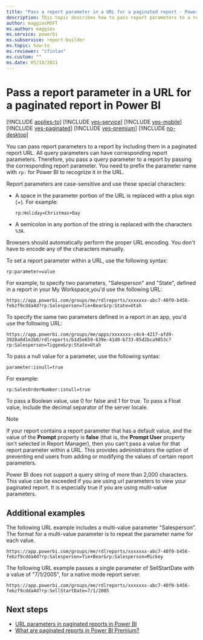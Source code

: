 ```yaml
---
title: "Pass a report parameter in a URL for a paginated report - Power BI Report Builder"
description: This topic describes how to pass report parameters to a report by including them in a paginated report URL.
author: maggiesMSFT
ms.author: maggies
ms.service: powerbi
ms.subservice: report-builder
ms.topic: how-to
ms.reviewer: "cfinlan"
ms.custom: ""
ms.date: 05/18/2021
---
```


# Pass a report parameter in a URL for a paginated report in Power BI 

[!INCLUDE [applies-to](../includes/applies-to.md)] [!INCLUDE [yes-service](../includes/yes-service.md)] [!INCLUDE [yes-mobile](../includes/yes-mobile.md)] [!INCLUDE [yes-paginated](../includes/yes-paginated.md)] [!INCLUDE [yes-premium](../includes/yes-premium.md)] [!INCLUDE [no-desktop](../includes/no-desktop.md)] 

You can pass report parameters to a report by including them in a paginated report URL. All query parameters can have corresponding report parameters. Therefore, you pass a query parameter to a report by passing the corresponding report parameter. You need to prefix the parameter name with `rp:` for Power BI to recognize it in the URL. 

Report parameters are case-sensitive and use these special characters: 

- A space in the parameter portion of the URL is replaced with a plus sign (+).  For example: 

    ```rp:Holiday=Christmas+Day```

- A semicolon in any portion of the string is replaced with the characters `%3A`.

Browsers should automatically perform the proper URL encoding. You don't have to encode any of the characters manually. 

To set a report parameter within a URL, use the following syntax: 

```
rp:parameter=value
```

For example, to specify two parameters, "Salesperson" and "State", defined in a report in your My Workspace,you'd use the following URL: 

```
https://app.powerbi.com/groups/me/rdlreports/xxxxxxx-abc7-40f0-b456-febzf9cdda4d?rp:Salesperson=Tie+Bear&rp:State=Utah 
```

To specify the same two parameters defined in a report in an app, you'd use the following URL: 

```
https://app.powerbi.com/groups/me/apps/xxxxxxx-c4c4-4217-afd9-3920a0d1e2b0/rdlreports/b1d5e659-639e-41d0-b733-05d2bca9853c?rp:Salesperson=Tiggee&rp:State=Utah 
```

To pass a null value for a parameter, use the following syntax: 

```
parameter:isnull=true
```

For example:

```
rp:SalesOrderNumber:isnull=true
```

To pass a Boolean value, use 0 for false and 1 for true. To pass a Float value, include the decimal separator of the server locale.

> [!NOTE]
> If your report contains a report parameter that has a default value, and the value of the **Prompt** property is **false** (that is, the **Prompt User** property isn't selected in Report Manager), then you can't pass a value for that report parameter within a URL. This provides administrators the option of preventing end users from adding or modifying the values of certain report parameters.
> 
> Power BI does not support a query string of more than 2,000 characters.  This value can be exceeded if you are using url parameters to view your paginated report.  It is especially true if you are using multi-value parameters.

## Additional examples 

The following URL example includes a multi-value parameter "Salesperson”. The format for a multi-value parameter is to repeat the parameter name for each value. 

```
https://app.powerbi.com/groups/me/rdlreports/xxxxxxx-abc7-40f0-b456-febzf9cdda4d?rp:Salesperson=Tie+Bear&rp:Salesperson=Mickey 
```

The following URL example passes a single parameter of SellStartDate with a value of "7/1/2005", for a native mode report server.

```
https://app.powerbi.com/groups/me/rdlreports/xxxxxxx-abc7-40f0-b456-febzf9cdda4d?rp:SellStartDate=7/1/2005
```

## Next steps

- [URL parameters in paginated reports in Power BI](report-builder-url-parameters.md)
- [What are paginated reports in Power BI Premium?](paginated-reports-report-builder-power-bi.md)
